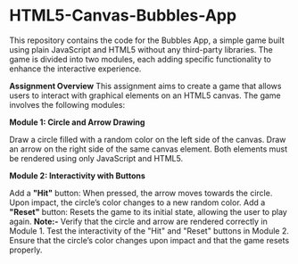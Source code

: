 # **HTML5-Canvas-Bubbles-App**
This repository contains the code for the Bubbles App, a simple game built using plain JavaScript and HTML5 without any third-party libraries. The game is divided into two modules, each adding specific functionality to enhance the interactive experience.

**Assignment Overview**
This assignment aims to create a game that allows users to interact with graphical elements on an HTML5 canvas. The game involves the following modules:

**Module 1: Circle and Arrow Drawing**

Draw a circle filled with a random color on the left side of the canvas.
Draw an arrow on the right side of the same canvas element.
Both elements must be rendered using only JavaScript and HTML5.

**Module 2: Interactivity with Buttons**

Add a **"Hit"** button:
When pressed, the arrow moves towards the circle.
Upon impact, the circle’s color changes to a new random color.
Add a **"Reset"** button:
Resets the game to its initial state, allowing the user to play again.
**Note:-**
Verify that the circle and arrow are rendered correctly in Module 1.
Test the interactivity of the "Hit" and "Reset" buttons in Module 2.
Ensure that the circle’s color changes upon impact and that the game resets properly.
